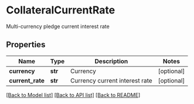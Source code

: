 # CollateralCurrentRate

Multi-currency pledge current interest rate
## Properties
Name | Type | Description | Notes
------------ | ------------- | ------------- | -------------
**currency** | **str** | Currency | [optional] 
**current_rate** | **str** | Currency current interest rate | [optional] 

[[Back to Model list]](../README.md#documentation-for-models) [[Back to API list]](../README.md#documentation-for-api-endpoints) [[Back to README]](../README.md)


